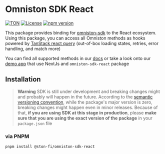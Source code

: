 # Omniston SDK React

[![TON](https://img.shields.io/badge/based%20on-TON-blue)](https://ton.org/)
[![License](https://img.shields.io/npm/l/@ston-fi/omniston-sdk)](https://img.shields.io/npm/l/@ston-fi/omniston-sdk)
[![npm version](https://img.shields.io/npm/v/@ston-fi/omniston-sdk-react/latest.svg)](https://www.npmjs.com/package/@ston-fi/omniston-sdk-react/v/latest)

This package provides binding for [omniston-sdk](https://github.com/ston-fi/omniston-sdk/tree/main/packages/omniston-sdk) to the React ecosystem. Using this package, you can access all Omniston methods as hooks powered by [TanStack react query](https://tanstack.com/query/latest) (out-of-box loading states, retries, error handling, and match more)

You can find all supported methods in our [docs](https://docs.ston.fi/docs/developer-section/omniston) or take a look onto our [demo app](https://github.com/ston-fi/omniston-sdk/tree/main/examples/next-js-app) that use NextJs and `omniston-sdk-react` package

## Installation

> **Warning**
> SDK is still under development and breaking changes might and probably will happen in the future. According to the [semantic versioning convention](https://semver.org/#spec-item-4), while the package's major version is zero, breaking changes might happen even in minor releases. Because of that, **if you are using SDK at this stage in production**, please **make sure that you are using the exact version of the package** in your `package.json` file
> ​

### via PNPM
```sh
pnpm install @ston-fi/omniston-sdk-react
```
